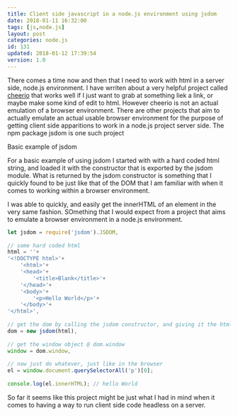 ```yaml
---
title: Client side javascript in a node.js environment using jsdom
date: 2018-01-11 16:32:00
tags: [js,node.js]
layout: post
categories: node.js
id: 131
updated: 2018-01-12 17:39:54
version: 1.0
---
```


There comes a time now and then that I need to work with html in a server side, node.js environment. I have wrriten about a very helpful project called [cheerio](https://www.npmjs.com/package/cheerio) that works well if I just want to grab at something liek a link, or maybe make some kind of edit to html. However cheerio is not an actual emulation of a browser environment. There are other projects that aim to actually emulate an actual usable browser environment for the purpose of getting client side apparitions to work in a node.js project server side. The npm package jsdom is one such project

<!-- more -->

Basic example of jsdom

For a basic example of using jsdom I started with with a hard coded html string, and loaded it with the constructor that is exported by the jsdom module. What is returned by the jsdom constructor is something that I quickly found to be just like that of the DOM that I am familiar with when it comes to working within a browser environment. 

I was able to quickly, and easily get the innerHTML of an element in the very same fashion. SOmething that I would expect from a project that aims to emulate a browser environment in a node.js environment. 

```js
let jsdom = require('jsdom').JSDOM,
 
// some hard coded html
html = ''+
'<!DOCTYPE html>'+
    '<html>'+
    '<head>'+
        '<title>Blank</title>'+
    '</head>'+
    '<body>'+
        '<p>Hello World</p>'+
    '</body>'+
'</html>',
 
// get the dom by calling the jsdom constructor, and giving it the html
dom = new jsdom(html),
 
// get the window object @ dom.window
window = dom.window,
 
// now just do whatever, just like in the browser
el = window.document.querySelectorAll('p')[0];
 
console.log(el.innerHTML); // hello World
```

So far it seems like this project might be just what I had in mind when it comes to having a way to run client side code headless on a server.